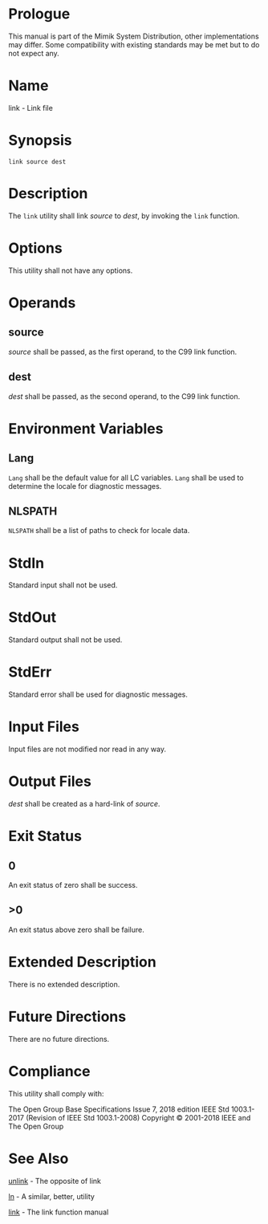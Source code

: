 # Prologue

This manual is part of the Mimik System Distribution, other implementations may differ. Some compatibility with existing standards may be met but to do not expect any.


# Name

link - Link file


# Synopsis

`link source dest`


# Description

The `link` utility shall link *source* to *dest*, by invoking the `link` function.


# Options

This utility shall not have any options.


# Operands

## source

*source* shall be passed, as the first operand, to the C99 link function.

## dest

*dest* shall be passed, as the second operand, to the C99 link function.


# Environment Variables

## Lang

`Lang` shall be the default value for all LC variables. `Lang` shall be used to determine the locale for diagnostic messages.

## NLSPATH

`NLSPATH` shall be a list of paths to check for locale data.


# StdIn

Standard input shall not be used.


# StdOut

Standard output shall not be used.


# StdErr

Standard error shall be used for diagnostic messages.


# Input Files

Input files are not modified nor read in any way.


# Output Files

*dest* shall be created as a hard-link of *source*.


# Exit Status

## 0

An exit status of zero shall be success.

## >0

An exit status above zero shall be failure.


# Extended Description

There is no extended description.


# Future Directions

There are no future directions.


# Compliance

This utility shall comply with:

The Open Group Base Specifications Issue 7, 2018 edition
IEEE Std 1003.1-2017 (Revision of IEEE Std 1003.1-2008)
Copyright © 2001-2018 IEEE and The Open Group


# See Also

[unlink](unlink.1) - The opposite of link

[ln](ln.1) - A similar, better, utility

[link](link.3) - The link function manual
